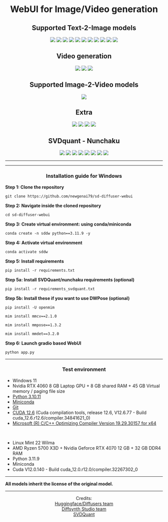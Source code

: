 <h1 align='center'>WebUI for Image/Video generation</h1>

<h2 align='center'>Supported Text-2-Image models</h2>
<div align='center'>
	<a href='https://huggingface.co/ostris/Flex.2-preview'><img src='https://img.shields.io/badge/Flex.2_preview-red'></a>
	<a href='https://huggingface.co/Alpha-VLLM/Lumina-Image-2.0'><img src='https://img.shields.io/badge/Lumina_Image_2.0-blue'></a>
    <a href='https://github.com/NVlabs/Sana'><img src='https://img.shields.io/badge/Sana_Sprint_/_Sana_v1.5_1K-red'></a>
	<a href='https://github.com/NVlabs/Sana'><img src='https://img.shields.io/badge/Sana_1K_2K_4K-blue'></a>
	<a href='https://github.com/THUDM/CogView3'><img src='https://img.shields.io/badge/CogView_3_Plus-red'></a>
	<a href='https://huggingface.co/Alpha-VLLM/Lumina-Next-SFT-diffusers'><img src='https://img.shields.io/badge/Lumina_Next_SFT-blue'></a>
	<a href='https://github.com/ai-forever/Kandinsky-3'><img src='https://img.shields.io/badge/Kandinsky3-red'></a>
	<a href='https://huggingface.co/fal/AuraFlow-v0.3'><img src='https://img.shields.io/badge/AuraFlow_0.3-blue'></a>
	<a href='https://github.com/Wan-Video/Wan2.1'><img src='https://img.shields.io/badge/Wan_2.1_1.3B-red'></a>
	<a href='https://github.com/Tencent/HunyuanDiT'><img src='https://img.shields.io/badge/HunyuanDIT-blue'></a>
	<a href='https://github.com/yandex-research/swd'><img src='https://img.shields.io/badge/SWD_SD3.5_Medium_/_Large-red'></a>
</div>

<h2 align='center'>Video generation</h2>
<div align='center'>
	<a href='https://github.com/ali-vilab/VACE'><img src='https://img.shields.io/badge/VACE-blue'></a>
	<a href='https://github.com/Wan-Video/Wan2.1'><img src='https://img.shields.io/badge/Wan_2.1_1.3B-red'></a>
	<a href='https://github.com/Lightricks/LTX-Video'><img src='https://img.shields.io/badge/LTX_Video_0.9.5-blue'></a>
</div>

<h2 align='center'>Supported Image-2-Video models</h2>
<div align='center'>
    <a href='https://github.com/Lightricks/LTX-Video'><img src='https://img.shields.io/badge/LTX_Video_0.9.1-blue'></a>
</div>

<!--h2 align='center'>Supported Video-2-Video models</h2>
<div align='center'>
    <a href='https://github.com/THUDM/CogVideo'><img src='https://img.shields.io/badge/CogVideoX-blue'></a>
	<a href='https://huggingface.co/alibaba-pai/CogVideoX-Fun-V1.1-5b-Pose'><img src='https://img.shields.io/badge/CogVideoX_Fun_Pose-red'></a>
</div-->
<h2 align='center'>Extra</h2>
<div align='center'>
    <img src='https://img.shields.io/badge/Video_interpolation+upscaler-blue'></a>
	<img src='https://img.shields.io/badge/Image_generation_info-red'></a>
	<a href='https://github.com/ZhengPeng7/BiRefNet'><img src='https://img.shields.io/badge/BiRefNet-blue'></a>
	<a href='https://huggingface.co/spaces/PramaLLC/BEN2'><img src='https://img.shields.io/badge/Ben2-red'></a>
</div>

<h2 align='center'>SVDquant - Nunchaku</h2>
<div align='center'>
    <img src='https://img.shields.io/badge/Flux.1_dev-blue'>
	<img src='https://img.shields.io/badge/Flux.1_schnell-red'>
	<img src='https://img.shields.io/badge/Flux.1_dev_Canny-blue'>
	<img src='https://img.shields.io/badge/Flux.1_dev_Depth-red'>
	<img src='https://img.shields.io/badge/Flux.1_dev_Fill-blue'>
	<img src='https://img.shields.io/badge/Flux.1_dev_Redux-red'>
	<a href='https://huggingface.co/shuttleai/shuttle-jaguar'><img src='https://img.shields.io/badge/Shuttle_jaguar-blue'></a>
	<a href='https://huggingface.co/Shakker-Labs/FLUX.1-dev-ControlNet-Union-Pro'><img src='https://img.shields.io/badge/FLUX.1-dev-ControlNet-Union-Pro-red'></a>
</div>
<hr />

<!--p align="center">
    <img src="https://huggingface.co/datasets/newgenai79/Windows_wheels/resolve/main/img/1.png" width="800"/>
    <img src="https://huggingface.co/datasets/newgenai79/Windows_wheels/resolve/main/img/2.png" width="800"/>
    <img src="https://huggingface.co/datasets/newgenai79/Windows_wheels/resolve/main/img/3.png" width="800"/>
<p>
<hr /-->


<!--h3 align='center'>To-Do List</h3>
- [ ] Text 2 image: Lumina-Image 2.0 with Lora support<br />
- [ ] Text 2 image: Wan 2.1 - 1.3B<br /-->

<hr />
<h3 align='center'>Installation guide for Windows</h3>

<b>Step 1: Clone the repository</b>
```	
git clone https://github.com/newgenai79/sd-diffuser-webui
```

<b>Step 2: Navigate inside the cloned repository</b>
```	
cd sd-diffuser-webui
```

<b>Step 3: Create virtual environment: using conda/miniconda</b>

```	
conda create -n sddw python==3.11.9 -y
```
<b>Step 4: Activate virtual environment</b>
```	
conda activate sddw
```

<b>Step 5: Install requirements</b>

```
pip install -r requirements.txt
```

<b>Step 5a: Install SVDQuant/nunchaku requirements (optional)</b>

```
pip install -r requirements_svdquant.txt
```

<b>Step 5b: Install these if you want to use DWPose (optional)</b>

```
pip install -U openmim
```

```
mim install mmcv==2.1.0
```

```
mim install mmpose==1.3.2
```

```
mim install mmdet==3.2.0
```

<b>Step 6: Launch gradio based WebUI</b>
```	
python app.py
```

<hr />
<h3 align='center'>Test environment</h3>
<ul>
	<li>Windows 11</li>
	<li>Nvidia RTX 4060 8 GB Laptop GPU + 8 GB shared RAM + 45 GB Virtual memory / paging file size</li>
	<li><a href="https://www.python.org/downloads/release/python-31011/" target="_blank">Python 3.10.11</a></li>
	<li><a href="https://docs.anaconda.com/miniconda/" target="_blank">Miniconda</a></li>
	<li><a href="https://git-scm.com/" target="_blank">Git</a></li>
	<li><a href="https://developer.nvidia.com/cuda-downloads" target="_blank">CUDA 12.6</a> (Cuda compilation tools, release 12.6, V12.6.77 - Build cuda_12.6.r12.6/compiler.34841621_0)</li>
	<li><a href="https://visualstudio.microsoft.com/vs/community/" target="_blank">Microsoft (R) C/C++ Optimizing Compiler Version 19.29.30157 for x64</a></li>
</ul>
<br />
<ul>
	<li>Linux Mint 22 Wilma</li>
	<li>AMD Ryzen 5700 X3D + Nvidia Geforce RTX 4070 12 GB + 32 GB DDR4 RAM</li>
	<li>Python 3.11.9</li>
	<li>Miniconda</li>
	<li>Cuda V12.0.140 - Build cuda_12.0.r12.0/compiler.32267302_0</li>
</ul>
<hr />

<b>All models inherit the license of the original model.</b>
<hr />
<div align='center'>
Credits: 
<br />
<a href='https://github.com/huggingface/diffusers' target='_blank'>Huggingface/Diffusers team</a>
<br />
<a href='https://github.com/modelscope/DiffSynth-Studio' target='_blank'>Diffsynth Studio team</a>
<br />
<a href='https://github.com/mit-han-lab/nunchaku' target='_blank'>SVDQuant</a>
<br />
</div>
